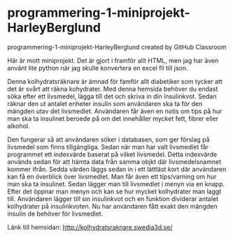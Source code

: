 # programmering-1-miniprojekt-HarleyBerglund
programmering-1-miniprojekt-HarleyBerglund created by GitHub Classroom

Här är mott miniprojekt. Det är gjort i framför allt HTML, men jag har även använt lite python när jag skulle konvertera en excel fil till json. 


Denna kolhydratsräknare är ämnad för famför allt diabetiker som tycker att det är svårt att räkna kohydrater. Med denna hemsida behöver du endast söka efter ett livsmedel, lägga till det och skriva in din insulinkvot. Sedan räknar den ut antalet enheter insulin som användaren ska ta för den mängden utav det livsmedlet. Användaren får även en notis om tips på hur man ska ta insulinet beroede på om det innehåller mycket fett, fibrer eller alkohol. 
 
 Den fungerar så att användaren söker i databasen, som ger förslag på livsmedel som finns tillgängliga. Sedan när man har valt livsmedlet får programmet ett indexvärde baserat på vilket livsmedel. Detta indexvärde används sedan för att hämta data från samma objkt där livsmedelsnamnet kommer ifrån. Sedda värden läggs sedan in i ett lättläst kort där användaren kan få en överblick över livsmedlet. Man får även ett tips/varning om hur man ska ta insulinet. Sedan lägger man till livsmedlet i menyn via en knapp. Efter det öppnar man menyn och kan se hur mycket kolhydrater man laggt till. Användaren lägger till sin insulinkvot och en funktion dividerar antalet kolhydrater på insulinkvoten. Nu har användaren fått exakt den mängden insulin de behöver för livsmedlet. 


Länk till hemsidan:
 http://kolhydratsraknare.swedia3d.se/
